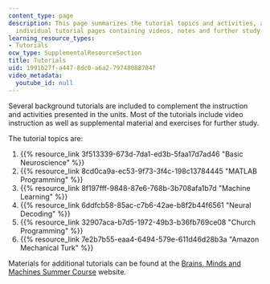 ```yaml
---
content_type: page
description: This page summarizes the tutorial topics and activities, and links to
  individual tutorial pages containing videos, notes and further study resources.
learning_resource_types:
- Tutorials
ocw_type: SupplementalResourceSection
title: Tutorials
uid: 1991b27f-a447-8dc0-a6a2-79748088784f
video_metadata:
  youtube_id: null
---
```


Several background tutorials are included to complement the instruction and activities presented in the units. Most of the tutorials include video instruction as well as supplemental material and exercises for further study.

The tutorial topics are:

1.  {{% resource_link 3f513339-673d-7da1-ed3b-5faa17d7ad46 "Basic Neuroscience" %}}
2.  {{% resource_link 8cd0ca9a-ec53-9f73-3f4c-198c13784445 "MATLAB Programming" %}}
3.  {{% resource_link 8f197fff-9848-87e6-768b-3b708afa1b7d "Machine Learning" %}}
4.  {{% resource_link 6ddfcb58-85ac-c7b6-42ae-b8f2b44f6561 "Neural Decoding" %}}
5.  {{% resource_link 32907aca-b7d5-1972-49b3-b36fb769ce08 "Church Programming" %}}
6.  {{% resource_link 7e2b7b55-eaa4-6494-579e-611d46d28b3a "Amazon Mechanical Turk" %}}

Materials for additional tutorials can be found at the [Brains, Minds and Machines Summer Course](http://cbmm.mit.edu/summer-school) website.